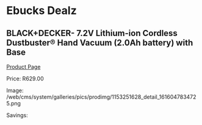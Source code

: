 
# Ebucks Dealz
## BLACK+DECKER- 7.2V Lithium-ion Cordless Dustbuster® Hand Vacuum (2.0Ah battery) with Base
[Product Page](https://www.ebucks.com/web/shop/productSelected.do?prodId=1153251628&catId=363410833)

Price: R629.00

Image: /web/cms/system/galleries/pics/prodimg/1153251628_detail_1616047834725.png

Savings: 


	